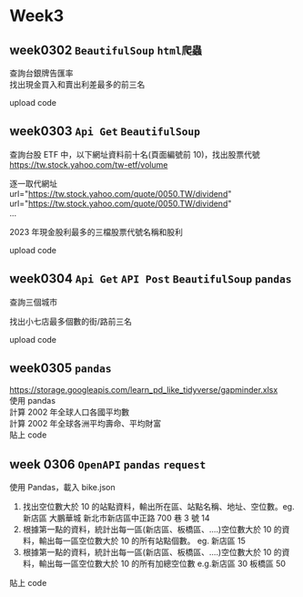 # Week3

## week0302 `BeautifulSoup` `html爬蟲`

查詢台銀牌告匯率\
找出現金買入和賣出利差最多的前三名

upload code

## week0303 `Api Get` `BeautifulSoup`

查詢台股 ETF 中，以下網址資料前十名(頁面編號前 10)，找出股票代號
https://tw.stock.yahoo.com/tw-etf/volume

逐一取代網址\
url="https://tw.stock.yahoo.com/quote/0050.TW/dividend" \
url="https://tw.stock.yahoo.com/quote/0050.TW/dividend" \
...

2023 年現金股利最多的三檔股票代號名稱和股利

upload code

## week0304 `Api Get` `API Post` `BeautifulSoup` `pandas`

查詢三個城市

找出小七店最多個數的街/路前三名

upload code

## week0305 `pandas`

https://storage.googleapis.com/learn_pd_like_tidyverse/gapminder.xlsx \
使用 pandas\
計算 2002 年全球人口各國平均數\
計算 2002 年全球各洲平均壽命、平均財富\
貼上 code

## week 0306 `OpenAPI` `pandas` `request`

使用 Pandas，載入 bike.json

1. 找出空位數大於 10 的站點資料，輸出所在區、站點名稱、地址、空位數。eg. 新店區 大鵬華城 新北市新店區中正路 700 巷 3 號 14
2. 根據第一點的資料，統計出每一區(新店區、板橋區、....)空位數大於 10 的資料，輸出每一區空位數大於 10 的所有站點個數。
   eg. 新店區 15
3. 根據第一點的資料，統計出每一區(新店區、板橋區、....)空位數大於 10 的資料，輸出每一區空位數大於 10 的所有加總空位數
   e.g.新店區 30 板橋區 50

貼上 code
